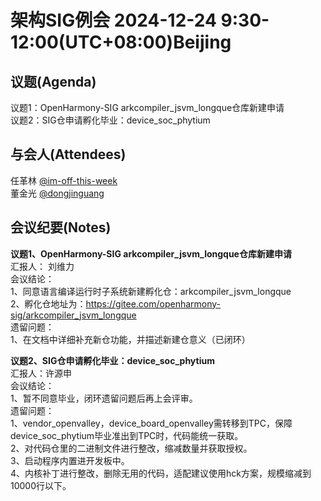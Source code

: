 # 架构SIG例会 2024-12-24 9:30-12:00(UTC+08:00)Beijing

## 议题(Agenda)

议题1：OpenHarmony-SIG arkcompiler_jsvm_longque仓库新建申请  
议题2：SIG仓申请孵化毕业：device_soc_phytium  

## 与会人(Attendees)

任革林 [@im-off-this-week](https://gitee.com/im-off-this-week)  
董金光 [@dongjinguang](https://gitee.com/dongjinguang)  

## 会议纪要(Notes)

**议题1、OpenHarmony-SIG arkcompiler_jsvm_longque仓库新建申请**  
汇报人： 刘维力  
会议结论：  
1、同意语言编译运行时子系统新建孵化仓：arkcompiler_jsvm_longque  
2、孵化仓地址为：https://gitee.com/openharmony-sig/arkcompiler_jsvm_longque  
遗留问题：  
1、在文档中详细补充新仓功能，并描述新建仓意义（已闭环）  

**议题2、SIG仓申请孵化毕业：device_soc_phytium**  
汇报人：许源申  
会议结论：  
1、暂不同意毕业，闭环遗留问题后再上会评审。  
遗留问题：  
1、vendor_openvalley，device_board_openvalley需转移到TPC，保障device_soc_phytium毕业准出到TPC时，代码能统一获取。  
2、对代码仓里的二进制文件进行整改，缩减数量并获取授权。  
3、启动程序内置进开发板中。  
4、内核补丁进行整改，删除无用的代码，适配建议使用hck方案，规模缩减到10000行以下。  
